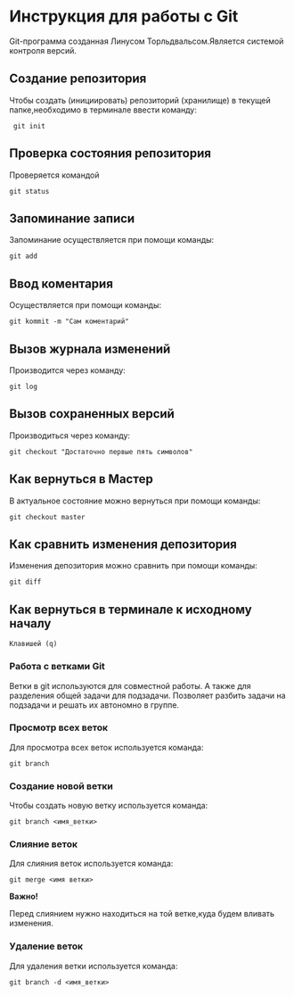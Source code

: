 # Инструкция для работы с Git

Git-программа созданная Линусом Торльдвальсом.Является системой контроля версий.

## Создание репозитория
Чтобы создать (инициировать) репозиторий (хранилище) в текущей папке,необходимо в терминале ввести команду:

     git init  

## Проверка состояния репозитория

Проверяется командой 
    
    git status

## Запоминание записи

Запоминание осуществляется при помощи команды:

    git add


## Ввод коментария

Осуществляется при помощи команды:

    git kommit -m "Сам коментарий"
    
## Вызов журнала изменений

Производится через команду:

    git log

## Вызов сохраненных версий

Производиться через команду:

    git checkout "Достаточно первые пять символов"

## Как вернуться в Мастер
В актуальное состояние можно вернуться при помощи команды:

    git checkout master

## Как сравнить изменения депозитория 
Изменения депозитория можно сравнить при помощи команды:

    git diff

## Как вернуться в терминале к исходному началу

    Клавишей (q)

### Работа с ветками Git 

Ветки в git используются для совместной работы. А также для разделения общей задачи для подзадачи. 
Позволяет разбить задачи на подзадачи и решать их автономно в группе.

### Просмотр всех веток
Для просмотра всех веток используется команда:

    git branch

### Создание новой ветки ###


Чтобы создать новую ветку используется команда:

    git branch <имя_ветки>

### Слияние веток
Для слияния веток используется команда:

    git merge <имя ветки>
    
 **Важно!**

 Перед слиянием нужно находиться на той ветке,куда будем вливать изменения.

 ### Удаление веток ###

 Для удаления ветки используется команда:

    git branch -d <имя_ветки>

